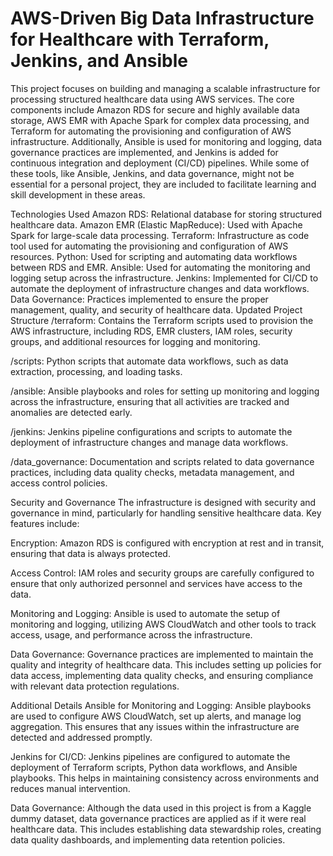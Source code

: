 # AWS-Driven Big Data Infrastructure for Healthcare with Terraform, Jenkins, and Ansible

This project focuses on building and managing a scalable infrastructure for processing structured healthcare data using AWS services. The core components include Amazon RDS for secure and highly available data storage, AWS EMR with Apache Spark for complex data processing, and Terraform for automating the provisioning and configuration of AWS infrastructure. Additionally, Ansible is used for monitoring and logging, data governance practices are implemented, and Jenkins is added for continuous integration and deployment (CI/CD) pipelines. While some of these tools, like Ansible, Jenkins, and data governance, might not be essential for a personal project, they are included to facilitate learning and skill development in these areas.

Technologies Used
Amazon RDS: Relational database for storing structured healthcare data.
Amazon EMR (Elastic MapReduce): Used with Apache Spark for large-scale data processing.
Terraform: Infrastructure as code tool used for automating the provisioning and configuration of AWS resources.
Python: Used for scripting and automating data workflows between RDS and EMR.
Ansible: Used for automating the monitoring and logging setup across the infrastructure.
Jenkins: Implemented for CI/CD to automate the deployment of infrastructure changes and data workflows.
Data Governance: Practices implemented to ensure the proper management, quality, and security of healthcare data.
Updated Project Structure
/terraform: Contains the Terraform scripts used to provision the AWS infrastructure, including RDS, EMR clusters, IAM roles, security groups, and additional resources for logging and monitoring.

/scripts: Python scripts that automate data workflows, such as data extraction, processing, and loading tasks.

/ansible: Ansible playbooks and roles for setting up monitoring and logging across the infrastructure, ensuring that all activities are tracked and anomalies are detected early.

/jenkins: Jenkins pipeline configurations and scripts to automate the deployment of infrastructure changes and manage data workflows.

/data_governance: Documentation and scripts related to data governance practices, including data quality checks, metadata management, and access control policies.

Security and Governance
The infrastructure is designed with security and governance in mind, particularly for handling sensitive healthcare data. Key features include:

Encryption: Amazon RDS is configured with encryption at rest and in transit, ensuring that data is always protected.

Access Control: IAM roles and security groups are carefully configured to ensure that only authorized personnel and services have access to the data.

Monitoring and Logging: Ansible is used to automate the setup of monitoring and logging, utilizing AWS CloudWatch and other tools to track access, usage, and performance across the infrastructure.

Data Governance: Governance practices are implemented to maintain the quality and integrity of healthcare data. This includes setting up policies for data access, implementing data quality checks, and ensuring compliance with relevant data protection regulations.

Additional Details
Ansible for Monitoring and Logging: Ansible playbooks are used to configure AWS CloudWatch, set up alerts, and manage log aggregation. This ensures that any issues within the infrastructure are detected and addressed promptly.

Jenkins for CI/CD: Jenkins pipelines are configured to automate the deployment of Terraform scripts, Python data workflows, and Ansible playbooks. This helps in maintaining consistency across environments and reduces manual intervention.

Data Governance: Although the data used in this project is from a Kaggle dummy dataset, data governance practices are applied as if it were real healthcare data. This includes establishing data stewardship roles, creating data quality dashboards, and implementing data retention policies.

